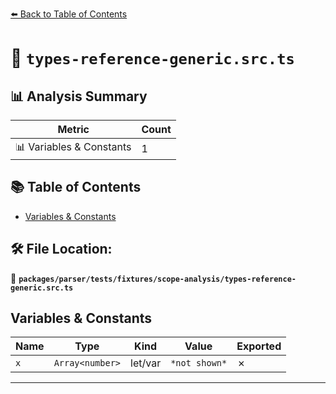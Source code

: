 [⬅️ Back to Table of Contents](../../../../../index.md)

# 📄 `types-reference-generic.src.ts`

## 📊 Analysis Summary

| Metric | Count |
|--------|-------|
| 📊 Variables & Constants | 1 |

## 📚 Table of Contents

- [Variables & Constants](#variables-constants)

## 🛠️ File Location:
📂 **`packages/parser/tests/fixtures/scope-analysis/types-reference-generic.src.ts`**

## Variables & Constants

| Name | Type | Kind | Value | Exported |
|------|------|------|-------|----------|
| `x` | `Array<number>` | let/var | `*not shown*` | ✗ |


---